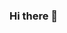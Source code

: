 ### Hi there 👋

<!--
**swhana/swhana** is a ✨ _special_ ✨ repository because its `README.md` (this file) appears on your GitHub profile.


[![Solved.ac
Profile](http://mazassumnida.wtf/api/v2/generate_badge?boj=rodstur)](https://solved.ac/rodstur/)


Here are some ideas to get you started:

- 🔭 I’m currently working on ...
- 🌱 I’m currently learning ...
- 👯 I’m looking to collaborate on ...
- 🤔 I’m looking for help with ...
- 💬 Ask me about ...
- 📫 How to reach me: ...
- 😄 Pronouns: ...
- ⚡ Fun fact: ...
-->
